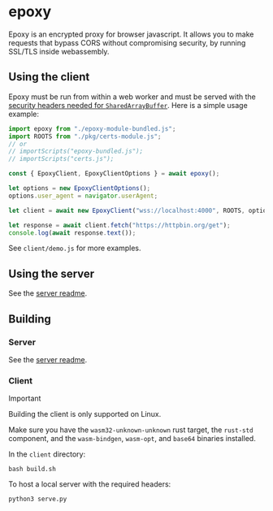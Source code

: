 # epoxy
Epoxy is an encrypted proxy for browser javascript. It allows you to make requests that bypass CORS without compromising security, by running SSL/TLS inside webassembly.

## Using the client
Epoxy must be run from within a web worker and must be served with the [security headers needed for `SharedArrayBuffer`](https://developer.mozilla.org/en-US/docs/Web/JavaScript/Reference/Global_Objects/SharedArrayBuffer#security_requirements). Here is a simple usage example:
```javascript
import epoxy from "./epoxy-module-bundled.js";
import ROOTS from "./pkg/certs-module.js";
// or
// importScripts("epoxy-bundled.js");
// importScripts("certs.js");

const { EpoxyClient, EpoxyClientOptions } = await epoxy();

let options = new EpoxyClientOptions();
options.user_agent = navigator.userAgent;

let client = await new EpoxyClient("wss://localhost:4000", ROOTS, options);

let response = await client.fetch("https://httpbin.org/get");
console.log(await response.text());
```
See `client/demo.js` for more examples.

## Using the server
See the [server readme](server/README.md).

## Building

### Server
See the [server readme](server/README.md).

### Client
> [!IMPORTANT]
> Building the client is only supported on Linux.

Make sure you have the `wasm32-unknown-unknown` rust target, the `rust-std` component, and the `wasm-bindgen`, `wasm-opt`, and `base64` binaries installed.

In the `client` directory:
```
bash build.sh
```

To host a local server with the required headers:
```
python3 serve.py
```
